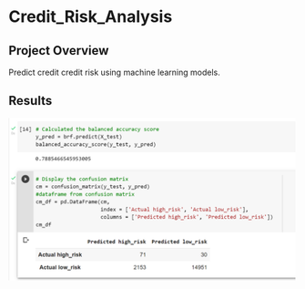 # Credit_Risk_Analysis
## Project Overview

Predict credit credit risk using machine learning models.

## Results

![This is an image](https://github.com/Fbullman/Credit_Risk_Analysis/blob/main/Predicted_high_low_risk.png)

